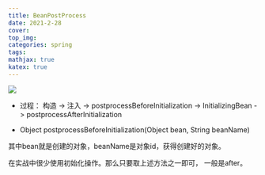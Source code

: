 ```yaml
---
title: BeanPostProcess
date: 2021-2-28
cover:
top_img:
categories: spring
tags: 
mathjax: true
katex: true
---
```

![](http://note.youdao.com/yws/public/resource/1f4682a8c41f4bbfefa91f24f452c92e/xmlnote/AF2DB6285CB84DFABD4E33231C051A9F/3688)





- 过程： 构造 -> 注入 -> postprocessBeforeInitialization -> InitializingBean -> postprocessAfterInitialization

- Object postprocessBeforeInitialization(Object bean, String beanName)

其中bean就是创建的对象，beanName是对象id，获得创建好的对象。

在实战中很少使用初始化操作。那么只要取上述方法之一即可， 一般是after。